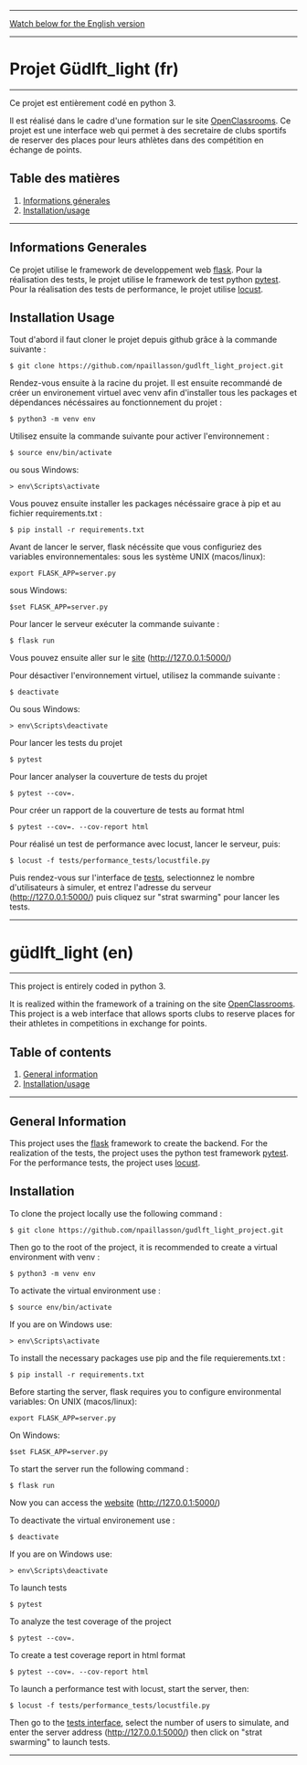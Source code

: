 
***
[Watch below for the English version](#Güdlft_light-en) 
***

# Projet Güdlft_light (fr)

***

Ce projet est entièrement codé en python 3.

Il est réalisé dans le cadre d'une formation sur le site [OpenClassrooms](https://openclassrooms.com/fr/).
Ce projet est une interface web qui permet à des secretaire de clubs sportifs de reserver des places pour leurs athlètes dans des compétition en échange de points.
## Table des matières
1. [Informations génerales](#informations-generales)
2. [Installation/usage](#installation-usage)

***

## Informations Generales

Ce projet utilise le framework de developpement web [flask](https://flask.palletsprojects.com/en/2.0.x/). Pour la réalisation des tests, le projet utilise le framework de test python [pytest](https://docs.pytest.org/en/6.2.x/). Pour la réalisation des tests de performance, le projet utilise [locust](https://locust.io/).


## Installation Usage

Tout d'abord il faut cloner le projet depuis github grâce à la commande suivante :

```
$ git clone https://github.com/npaillasson/gudlft_light_project.git
```

Rendez-vous ensuite à la racine du projet. Il est ensuite recommandé de créer un environement virtuel avec venv afin d'installer tous les packages et dépendances nécéssaires au fonctionnement du projet :

```
$ python3 -m venv env
```

Utilisez ensuite la commande suivante pour activer l'environnement :
```
$ source env/bin/activate
```

ou sous Windows:
```
> env\Scripts\activate
```

Vous pouvez ensuite installer les packages nécéssaire grace à pip et au fichier requirements.txt :
```
$ pip install -r requirements.txt
```

Avant de lancer le server, flask nécéssite que vous configuriez des variables environnementales:
sous les système UNIX (macos/linux):
```
export FLASK_APP=server.py
```

sous Windows:
```
$set FLASK_APP=server.py
```

Pour lancer le serveur exécuter la commande suivante :
```
$ flask run
```

Vous pouvez ensuite aller sur le [site](http://127.0.0.1:5000/) (http://127.0.0.1:5000/)

Pour désactiver l'environnement virtuel, utilisez la commande suivante :
```
$ deactivate
```

Ou sous Windows:
```
> env\Scripts\deactivate
```

Pour lancer les tests du projet

```
$ pytest
```

Pour lancer analyser la couverture de tests du projet
```
$ pytest --cov=.
```

Pour créer un rapport de la couverture de tests au format html
```
$ pytest --cov=. --cov-report html
```

Pour réalisé un test de performance avec locust, lancer le serveur, puis:
```
$ locust -f tests/performance_tests/locustfile.py
```

Puis rendez-vous sur l'interface de [tests](http://0.0.0.0:8089), selectionnez le nombre d'utilisateurs à simuler, et entrez l'adresse du serveur (http://127.0.0.1:5000/) puis cliquez sur "strat swarming" pour lancer les tests. 

***
# güdlft_light (en)
***


This project is entirely coded in python 3.

It is realized within the framework of a training on the site [OpenClassrooms](https://openclassrooms.com/fr/).
This project is a web interface that allows sports clubs to reserve places for their athletes in competitions in exchange for points.


## Table of contents
1. [General information](#general-information)
2. [Installation/usage](#installation)

***

## General Information

This project uses the [flask](https://flask.palletsprojects.com/en/2.0.x/) framework to create the backend. For the realization of the tests, the project uses the python test framework [pytest](https://docs.pytest.org/en/6.2.x/). For the performance tests, the project uses [locust](https://locust.io/).


## Installation

To clone the project locally use the following command :

```
$ git clone https://github.com/npaillasson/gudlft_light_project.git
```

Then go to the root of the project, it is recommended to create a virtual environment with venv :

```
$ python3 -m venv env
```

To activate the virtual environment use :
```
$ source env/bin/activate
```

If you are on Windows use:
```
> env\Scripts\activate
```

To install the necessary packages use pip and the file requierements.txt :
```
$ pip install -r requirements.txt
```

Before starting the server, flask requires you to configure environmental variables:
On UNIX (macos/linux):
```
export FLASK_APP=server.py
```

On Windows:
```
$set FLASK_APP=server.py
```

To start the server run the following command :
```
$ flask run
```

Now you can access the [website](http://127.0.0.1:5000/) (http://127.0.0.1:5000/)

To deactivate the virtual environement use :
```
$ deactivate
```

If you are on Windows use:
```
> env\Scripts\deactivate
```

To launch tests

```
$ pytest
```

To analyze the test coverage of the project
```
$ pytest --cov=.
```

To create a test coverage report in html format
```
$ pytest --cov=. --cov-report html
```

To launch a performance test with locust, start the server, then:
```
$ locust -f tests/performance_tests/locustfile.py
```

Then go to the [tests interface](http://0.0.0.0:8089), select the number of users to simulate, and enter the server address (http://127.0.0.1:5000/) then click on "strat swarming" to launch tests. 


****